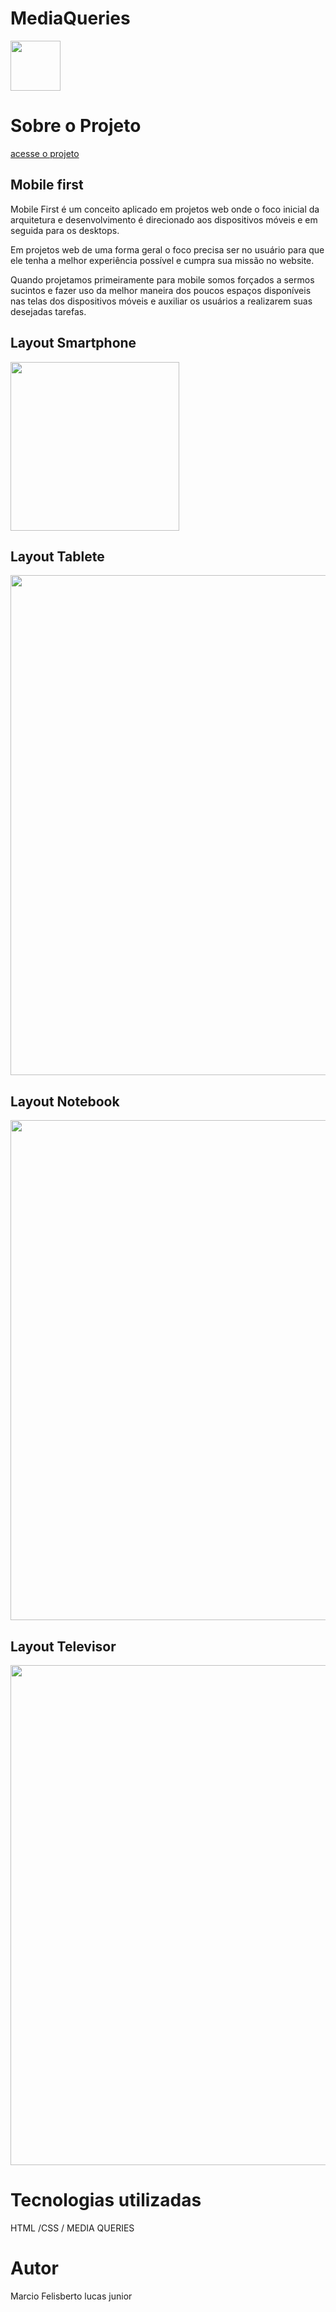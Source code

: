 # MediaQueries
<a href="https://github.com/marciolucasjunior/MediaQueries/blob/main/LICENSE"><img src="https://user-images.githubusercontent.com/109992150/210664502-0966a53d-1f9e-42e8-a4d7-605927c7cb5f.jpeg" width="80px" /></a>

 <h1>Sobre  o  Projeto   </h1>
 <a href="https://marciolucasjunior.github.io/MediaQueries/Mobile-First">acesse o projeto</a>
 
 
 <h2>Mobile first </h2>
 
<p>Mobile First é um conceito aplicado em projetos web onde o foco inicial da arquitetura e desenvolvimento é direcionado aos dispositivos móveis e em seguida para os desktops.</p>
<p>Em projetos web de uma forma geral o foco precisa ser no usuário para que ele tenha a melhor experiência possível e cumpra sua missão no website.

Quando projetamos primeiramente para mobile somos forçados a sermos sucintos e fazer uso da melhor maneira dos poucos espaços disponíveis nas telas dos dispositivos móveis e auxiliar os usuários a realizarem suas desejadas tarefas.</p>

<h2>Layout Smartphone </h2>

<img src="https://user-images.githubusercontent.com/109992150/210593174-9af26b9e-b027-43a5-ae66-79b9093bcebe.jpg"  width="270px" />

 
 <h2>Layout Tablete</h2>

 <img src="https://user-images.githubusercontent.com/109992150/210608150-910f88f9-9390-4cf1-a6d1-c12ad3b0968d.png" width="800px"  />
 
 
 <h2>Layout Notebook</h2>

 <img src="https://user-images.githubusercontent.com/109992150/210609028-81c8f583-d211-4b44-a94a-dc8240827404.png" width="800px" />

 
 <h2>Layout Televisor </h2>

 <img src="https://user-images.githubusercontent.com/109992150/210609958-ca1f76bd-fea6-4e57-954f-43b8810e35be.png" width="800px" />
 
 <h1>Tecnologias utilizadas </h1>
 HTML /CSS / MEDIA QUERIES
 
 <h1>Autor</h1>
 Marcio Felisberto lucas junior



 
